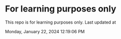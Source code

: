 # For learning purposes only
This repo is for learning purposes only.
Last updated at

Monday, January 22, 2024 12:19:06 PM

